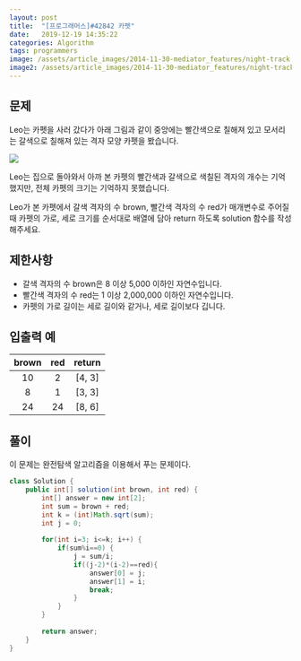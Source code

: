 ```yaml
---
layout: post
title:  "[프로그래머스]#42842 카펫"
date:   2019-12-19 14:35:22
categories: Algorithm
tags: programmers
image: /assets/article_images/2014-11-30-mediator_features/night-track.JPG
image2: /assets/article_images/2014-11-30-mediator_features/night-track-mobile.JPG
---
```


문제
--------------------------

Leo는 카펫을 사러 갔다가 아래 그림과 같이 중앙에는 빨간색으로 칠해져 있고 모서리는 갈색으로 칠해져 있는 격자 모양 카펫을 봤습니다.

![](https://grepp-programmers.s3.amazonaws.com/files/ybm/7c94563a35/2ff27ac9-97d0-43a9-9cf8-a344b8e7912e.png)

Leo는 집으로 돌아와서 아까 본 카펫의 빨간색과 갈색으로 색칠된 격자의 개수는 기억했지만, 전체 카펫의 크기는 기억하지 못했습니다.

Leo가 본 카펫에서 갈색 격자의 수 brown, 빨간색 격자의 수 red가 매개변수로 주어질 때 카펫의 가로, 세로 크기를 순서대로 배열에 담아 return 하도록 solution 함수를 작성해주세요.

제한사항
--------------------------

- 갈색 격자의 수 brown은 8 이상 5,000 이하인 자연수입니다.
- 빨간색 격자의 수 red는 1 이상 2,000,000 이하인 자연수입니다.
- 카펫의 가로 길이는 세로 길이와 같거나, 세로 길이보다 깁니다.

입출력 예
--------------------------

|brown|red|return|
|:---:|:-:|:----:|
|10|2|[4, 3]|
|8|1|[3, 3]|
|24|24|[8, 6]|

풀이
--------------------------

이 문제는 완전탐색 알고리즘을 이용해서 푸는 문제이다.

```java
class Solution {
    public int[] solution(int brown, int red) {
        int[] answer = new int[2];
        int sum = brown + red;
        int k = (int)Math.sqrt(sum);
        int j = 0;
        
        for(int i=3; i<=k; i++) {
            if(sum%i==0) {
                j = sum/i;
                if((j-2)*(i-2)==red){
                    answer[0] = j;
                    answer[1] = i;
                    break;
                }
            }
        }
        
        return answer;
    }
}
```

